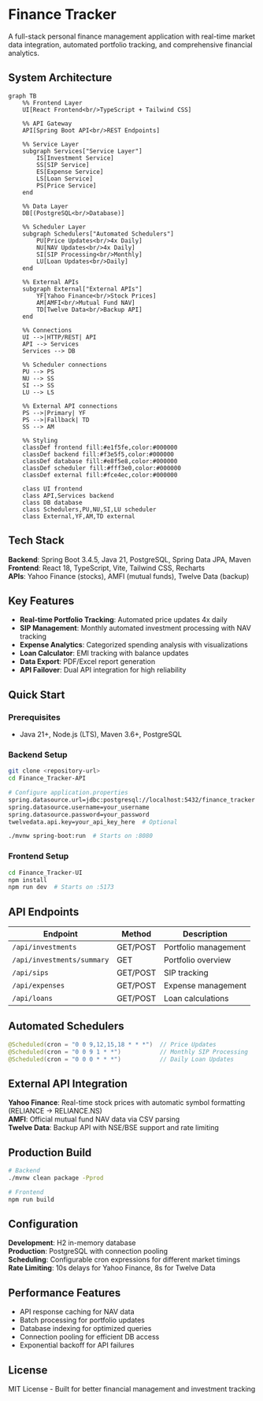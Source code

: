# Finance Tracker

A full-stack personal finance management application with real-time market data integration, automated portfolio tracking, and comprehensive financial analytics.

## System Architecture

```mermaid
graph TB
    %% Frontend Layer
    UI[React Frontend<br/>TypeScript + Tailwind CSS]
    
    %% API Gateway
    API[Spring Boot API<br/>REST Endpoints]
    
    %% Service Layer
    subgraph Services["Service Layer"]
        IS[Investment Service]
        SS[SIP Service]  
        ES[Expense Service]
        LS[Loan Service]
        PS[Price Service]
    end
    
    %% Data Layer
    DB[(PostgreSQL<br/>Database)]
    
    %% Scheduler Layer
    subgraph Schedulers["Automated Schedulers"]
        PU[Price Updates<br/>4x Daily]
        NU[NAV Updates<br/>4x Daily]
        SI[SIP Processing<br/>Monthly]
        LU[Loan Updates<br/>Daily]
    end
    
    %% External APIs
    subgraph External["External APIs"]
        YF[Yahoo Finance<br/>Stock Prices]
        AM[AMFI<br/>Mutual Fund NAV]
        TD[Twelve Data<br/>Backup API]
    end
    
    %% Connections
    UI -->|HTTP/REST| API
    API --> Services
    Services --> DB
    
    %% Scheduler connections
    PU --> PS
    NU --> SS
    SI --> SS
    LU --> LS
    
    %% External API connections
    PS -->|Primary| YF
    PS -->|Fallback| TD
    SS --> AM
    
    %% Styling
    classDef frontend fill:#e1f5fe,color:#000000
    classDef backend fill:#f3e5f5,color:#000000
    classDef database fill:#e8f5e8,color:#000000
    classDef scheduler fill:#fff3e0,color:#000000
    classDef external fill:#fce4ec,color:#000000
    
    class UI frontend
    class API,Services backend
    class DB database
    class Schedulers,PU,NU,SI,LU scheduler
    class External,YF,AM,TD external
```

## Tech Stack

**Backend**: Spring Boot 3.4.5, Java 21, PostgreSQL, Spring Data JPA, Maven  
**Frontend**: React 18, TypeScript, Vite, Tailwind CSS, Recharts  
**APIs**: Yahoo Finance (stocks), AMFI (mutual funds), Twelve Data (backup)

## Key Features

- **Real-time Portfolio Tracking**: Automated price updates 4x daily
- **SIP Management**: Monthly automated investment processing with NAV tracking
- **Expense Analytics**: Categorized spending analysis with visualizations
- **Loan Calculator**: EMI tracking with balance updates
- **Data Export**: PDF/Excel report generation
- **API Failover**: Dual API integration for high reliability

## Quick Start

### Prerequisites
- Java 21+, Node.js (LTS), Maven 3.6+, PostgreSQL

### Backend Setup
```bash
git clone <repository-url>
cd Finance_Tracker-API

# Configure application.properties
spring.datasource.url=jdbc:postgresql://localhost:5432/finance_tracker
spring.datasource.username=your_username
spring.datasource.password=your_password
twelvedata.api.key=your_api_key_here  # Optional

./mvnw spring-boot:run  # Starts on :8080
```

### Frontend Setup
```bash
cd Finance_Tracker-UI
npm install
npm run dev  # Starts on :5173
```

## API Endpoints

| Endpoint | Method | Description |
|----------|--------|-------------|
| `/api/investments` | GET/POST | Portfolio management |
| `/api/investments/summary` | GET | Portfolio overview |
| `/api/sips` | GET/POST | SIP tracking |
| `/api/expenses` | GET/POST | Expense management |
| `/api/loans` | GET/POST | Loan calculations |

## Automated Schedulers

```java
@Scheduled(cron = "0 0 9,12,15,18 * * *")  // Price Updates
@Scheduled(cron = "0 0 9 1 * *")           // Monthly SIP Processing
@Scheduled(cron = "0 0 0 * * *")           // Daily Loan Updates
```

## External API Integration

**Yahoo Finance**: Real-time stock prices with automatic symbol formatting (RELIANCE → RELIANCE.NS)  
**AMFI**: Official mutual fund NAV data via CSV parsing  
**Twelve Data**: Backup API with NSE/BSE support and rate limiting

## Production Build

```bash
# Backend
./mvnw clean package -Pprod

# Frontend
npm run build
```

## Configuration

**Development**: H2 in-memory database  
**Production**: PostgreSQL with connection pooling  
**Scheduling**: Configurable cron expressions for different market timings  
**Rate Limiting**: 10s delays for Yahoo Finance, 8s for Twelve Data

## Performance Features

- API response caching for NAV data
- Batch processing for portfolio updates  
- Database indexing for optimized queries
- Connection pooling for efficient DB access
- Exponential backoff for API failures

## License

MIT License - Built for better financial management and investment tracking
